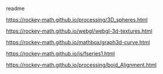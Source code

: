 readme

<a href="https://rockey-math.github.io/processing/3D_spheres.html">https://rockey-math.github.io/processing/3D_spheres.html</a>

<a href="https://rockey-math.github.io/webgl/webgl-3d-textures.html">https://rockey-math.github.io/webgl/webgl-3d-textures.html</a>

<a href="https://rockey-math.github.io/mathbox/graph3d-curve.html">https://rockey-math.github.io/mathbox/graph3d-curve.html</a>

<a href="https://rockey-math.github.io/js/fseries1.html">https://rockey-math.github.io/js/fseries1.html</a>

<a href="https://rockey-math.github.io/processing/boid_Alignment.html">https://rockey-math.github.io/processing/boid_Alignment.html</a>
